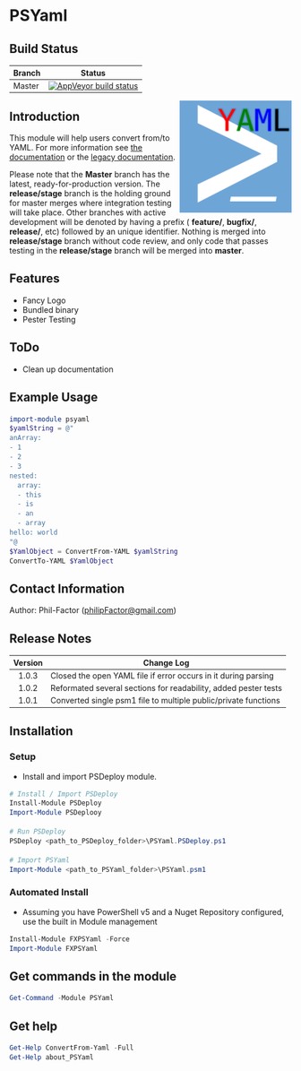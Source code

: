 # PSYaml

## Build Status

|Branch | Status |
|-------|:--------:|
|Master |[![AppVeyor build status](https://ci.appveyor.com/api/projects/status/github/pezhore/PSYaml?branch=master&svg=true)](https://ci.appveyor.com/project/pezhore/PSYaml/branch/master)|

<img src=".\Media\YAML_PS.png" height="200" align="right" />

## Introduction
This module will help users convert from/to YAML. For more information see [the documentation](./Documentation.md) or the [legacy documentation](./Legacy_Documentation.adoc).

Please note that the **Master** branch has the latest, ready-for-production version. The **release/stage** branch is the holding ground for master merges where integration testing will take place. Other branches with active development will be denoted by having a prefix ( **feature/**, **bugfix/**, **release/**, etc) followed by an unique identifier. Nothing is merged into **release/stage** branch without code review, and only code that passes testing in the **release/stage** branch will be merged into **master**.

## Features
* Fancy Logo
* Bundled binary
* Pester Testing

## ToDo
* Clean up documentation

## Example Usage
```PowerShell
import-module psyaml
$yamlString = @"
anArray:
- 1
- 2
- 3
nested:
  array:
  - this
  - is
  - an
  - array
hello: world
"@
$YamlObject = ConvertFrom-YAML $yamlString
ConvertTo-YAML $YamlObject
```

## Contact Information
Author: Phil-Factor (philipFactor@gmail.com)

## Release Notes
|  Version  | Change Log                                                        |
| :-------: | ----------------------------------------------------------------- |
|  1.0.3    | Closed the open YAML file if error occurs in it during parsing    |
|  1.0.2    | Reformated several sections for readability, added pester tests   |
|  1.0.1    | Converted single psm1 file to multiple public/private functions   |

## Installation
### Setup

* Install and import PSDeploy module.

```powershell
# Install / Import PSDeploy
Install-Module PSDeploy
Import-Module PSDeplooy

# Run PSDeploy
PSDeploy <path_to_PSDeploy_folder>\PSYaml.PSDeploy.ps1

# Import PSYaml
Import-Module <path_to_PSYaml_folder>\PSYaml.psm1
```
### Automated Install
* Assuming you have PowerShell v5 and a Nuget Repository configured, use the built in Module management
```powershell
Install-Module FXPSYaml -Force
Import-Module FXPSYaml
```

## Get commands in the module
```powershell
Get-Command -Module PSYaml
```
## Get help
```powershell
Get-Help ConvertFrom-Yaml -Full
Get-Help about_PSYaml
```